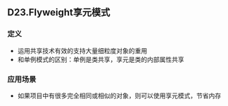 ## D23.Flyweight享元模式

### 定义
- 运用共享技术有效的支持大量细粒度对象的重用
- 和单例模式的区别：单例是类共享，享元是类的内部属性共享

### 应用场景
- 如果项目中有很多完全相同或相似的对象，则可以使用享元模式，节省内存